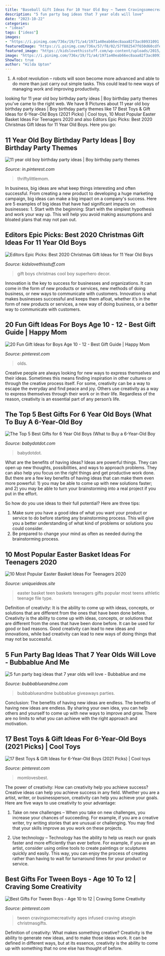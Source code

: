 ```yaml
---
title: "Baseball Gift Ideas For 10 Year Old Boy ~ Tween Cravingsomecreativity Ages Infused Craving Atsegin Christmasgifts"
description: "5 fun party bag ideas that 7 year olds will love"
date: "2023-10-22"
categories:
- "ideas"
tags: ["ideas"]
images:
- "https://i.pinimg.com/736x/19/71/a4/1971a40eab66ec8aaa82f3ac80931091.jpg"
featuredImage: "https://i.pinimg.com/736x/57/f8/02/57f802547f650d60cdfe438b59be2455.jpg"
featured_image: "https://kidslovethisstuff.com/wp-content/uploads/2015/02/11-year-old-boy-with-skateboard-FP.jpg"
image: "https://i.pinimg.com/736x/19/71/a4/1971a40eab66ec8aaa82f3ac80931091.jpg"
ShowToc: true
author: "Hilda Upton"
---
```



1. A robot revolution – robots will soon become more advanced and able to do more than just carry out simple tasks. This could lead to new ways of managing work and improving productivity.

	

		
looking for 11 year old boy birthday party ideas | Boy birthday party themes you've came to the right web. We have 8 Pictures about 11 year old boy birthday party ideas | Boy birthday party themes like 17 Best Toys &amp; Gift Ideas for 6-Year-Old Boys (2021 Picks) | Cool toys, 10 Most Popular Easter Basket Ideas For Teenagers 2020 and also Editors Epic Picks: Best 2020 Christmas Gift Ideas for 11 Year Old Boys. Here you go:
		
    
## 11 Year Old Boy Birthday Party Ideas | Boy Birthday Party Themes

<img loading=lazy src="https://i.pinimg.com/originals/5c/01/0a/5c010ac941d554264dd5eab61cb58d52.jpg" onerror="this.onerror=null;this.src='https://tse3.mm.bing.net/th?id=OIP.RJjsA40MKs0W4-0lba5LrwHaLH&amp;pid=15.1';" alt="11 year old boy birthday party ideas | Boy birthday party themes">

_Source: in.pinterest.com_

>thriftylittlemom. 

	

In business, big ideas are what keep things interesting and often successful. From creating a new product to developing a huge marketing campaign, big ideas can make a big impact on a company's success. Here are 5 examples of big ideas that have had significant impacts on businesses: 1. Start with the beginning: Start with the simplest hypothesis and work your way up. This will help you avoid making assumptions and bloated plans that may not pan out. 
    
## Editors Epic Picks: Best 2020 Christmas Gift Ideas For 11 Year Old Boys

<img loading=lazy src="https://kidslovethisstuff.com/wp-content/uploads/2015/02/11-year-old-boy-with-skateboard-FP.jpg" onerror="this.onerror=null;this.src='https://tse2.mm.bing.net/th?id=OIP.E5szLxsvdoMptjcWmYz2xwHaFL&amp;pid=15.1';" alt="Editors Epic Picks: Best 2020 Christmas Gift Ideas for 11 Year Old Boys">

_Source: kidslovethisstuff.com_

>gift boys christmas cool boy superhero decor. 

	

Innovation is the key to success for businesses and organizations. It can come in the form of new products or services, new methods of doing business, or new ways to communicate with customers. Innovation is what makes businesses successful and keeps them afloat, whether it’s in the form of new products or services, a new way of doing business, or a better way to communicate with customers.

    
## 20 Fun Gift Ideas For Boys Age 10 - 12 - Best Gift Guide | Happy Mom

<img loading=lazy src="https://i.pinimg.com/736x/e2/27/ab/e227abf257ba3bdc1cf7df9c22d4825c.jpg" onerror="this.onerror=null;this.src='https://tse2.mm.bing.net/th?id=OIP.hAIn1uj29wr_LZUzPxyuVQHaLH&amp;pid=15.1';" alt="20 Fun Gift Ideas for Boys Age 10 - 12 - Best Gift Guide | Happy Mom">

_Source: pinterest.com_

>olds. 

	

Creative people are always looking for new ways to express themselves and their ideas. Sometimes this means finding inspiration in other cultures or through the creative process itself. For some, creativity can be a way to escape the everyday and find peace and joy. Others use creativity as a way to express themselves through their work or in their life. Regardless of the reason, creativity is an essential part of any person’s life.

    
## The Top 5 Best Gifts For 6 Year Old Boys (What To Buy A 6-Year-Old Boy

<img loading=lazy src="http://babydotdot.com/wp-content/uploads/2017/10/gift-for-6-year-old-boy-who-has-everything.jpg" onerror="this.onerror=null;this.src='https://tse3.mm.bing.net/th?id=OIP.t1aIK43bFqfV41_xsxQa7gHaEz&amp;pid=15.1';" alt="The Top 5 Best Gifts for 6 Year Old Boys (What to Buy a 6-Year-Old Boy">

_Source: babydotdot.com_

>babydotdot. 

	

What are the benefits of having ideas?
Ideas are powerful things. They can open up new thoughts, possibilities, and ways to approach problems. They can also help you focus on the right things and get productive work done.
But there are a few key benefits of having ideas that can make them even more powerful: 1) you may be able to come up with new solutions faster; and 2) you may be able to turn your brainstorming into a real project if you put in the effort.

So how do you use ideas to their full potential? Here are three tips: 
1) Make sure you have a good idea of what you want your product or service to do before starting any brainstorming process. This will give you a better understanding of what kind of problems or solutions you could consider. 
2) Be prepared to change your mind as often as needed during the brainstorming process.

    
## 10 Most Popular Easter Basket Ideas For Teenagers 2020

<img loading=lazy src="https://www.uniqueideas.site/wp-content/uploads/teen-girl-easter-baskets-youtube.jpg" onerror="this.onerror=null;this.src='https://tse3.mm.bing.net/th?id=OIP.XpwwSeJ_sqh-9xW_VtkWOAHaFj&amp;pid=15.1';" alt="10 Most Popular Easter Basket Ideas For Teenagers 2020">

_Source: uniqueideas.site_

>easter basket teen baskets teenagers gifts popular most teens athletic teenage file type. 

	

Definition of creativity: It is the ability to come up with ideas, concepts, or solutions that are different from the ones that have been done before.
Creativity is the ability to come up with ideas, concepts, or solutions that are different from the ones that have been done before. It can be used for good or bad reasons. Good creativity can lead to new ideas and innovations, while bad creativity can lead to new ways of doing things that may not be successful.

    
## 5 Fun Party Bag Ideas That 7 Year Olds Will Love - Bubbablue And Me

<img loading=lazy src="https://bubbablueandme.com/wp-content/uploads/2016/01/5-non-boring-party-bag-ideas-for-kids-Bubbablue-and-me.jpg" onerror="this.onerror=null;this.src='https://tse1.mm.bing.net/th?id=OIP.gkiNpsQM48hHWf9NdWsl7wHaKo&amp;pid=15.1';" alt="5 fun party bag ideas that 7 year olds will love - Bubbablue and me">

_Source: bubbablueandme.com_

>bubbablueandme bubbablue giveaways parties. 

	

Conclusion: The benefits of having new ideas are endless.
The benefits of having new ideas are endless. By sharing your own idea, you can help others and yourself to come up with new ways to improve and grow. There are no limits to what you can achieve with the right approach and motivation.

    
## 17 Best Toys &amp; Gift Ideas For 6-Year-Old Boys (2021 Picks) | Cool Toys

<img loading=lazy src="https://i.pinimg.com/736x/19/71/a4/1971a40eab66ec8aaa82f3ac80931091.jpg" onerror="this.onerror=null;this.src='https://tse3.mm.bing.net/th?id=OIP.1uLQEJNe8CxfuEmjrASwowHaLG&amp;pid=15.1';" alt="17 Best Toys &amp; Gift Ideas for 6-Year-Old Boys (2021 Picks) | Cool toys">

_Source: pinterest.com_

>momlovesbest. 

	

The power of creativity: How can creativity help you achieve success?
Creative ideas can help you achieve success in any field. Whether you are a artist, writer, or businessperson, creativity can help you achieve your goals. Here are five ways to use creativity to your advantage: 
1. Take on new challenges – When you take on new challenges, you increase your chances of succeeding. For example, if you are a creative writer, try writing stories that are unusual or challenging. You may find that your skills improve as you work on these projects. 

2. Use technology – Technology has the ability to help us reach our goals faster and more efficiently than ever before. For example, if you are an artist, consider using online tools to create paintings or sculptures quickly and easily. This way, you can enjoy the process of creating rather than having to wait for turnaround times for your product or service. 


    
## Best Gifts For Tween Boys - Age 10 To 12 | Craving Some Creativity

<img loading=lazy src="https://i.pinimg.com/736x/57/f8/02/57f802547f650d60cdfe438b59be2455.jpg" onerror="this.onerror=null;this.src='https://tse4.mm.bing.net/th?id=OIP.XOzkCxUWQO4-V171KrP6CgHaLH&amp;pid=15.1';" alt="Best Gifts For Tween Boys - Age 10 to 12 | Craving Some Creativity">

_Source: pinterest.com_

>tween cravingsomecreativity ages infused craving atsegin christmasgifts. 

	

Definition of creativity: What makes something creative?
Creativity is the ability to generate new ideas, and to make those ideas work. It can be defined in different ways, but at its essence, creativity is the ability to come up with something that no one else has thought of before.

